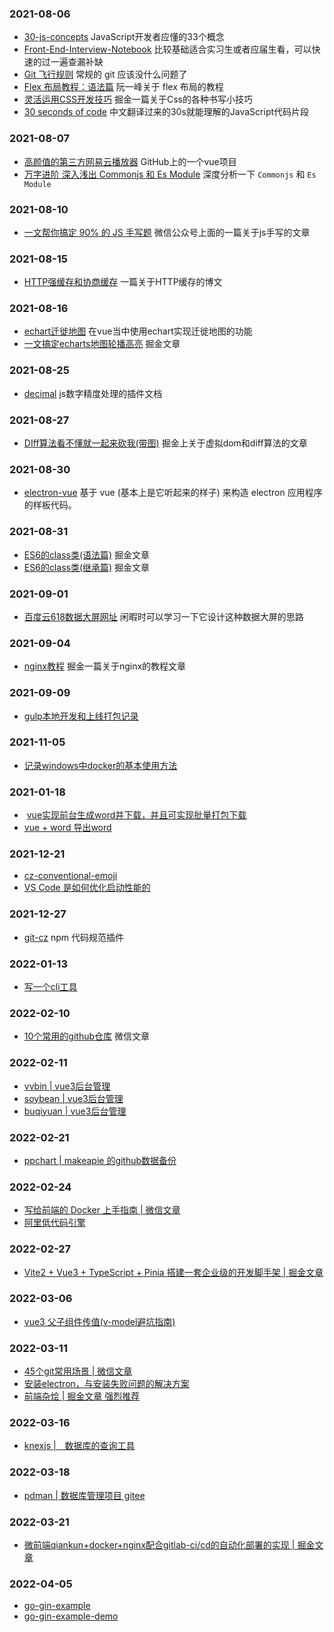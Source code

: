 

### 2021-08-06

- [30-js-concepts](https://github.com/stephentian/33-js-concepts) JavaScript开发者应懂的33个概念
- [Front-End-Interview-Notebook](https://github.com/CavsZhouyou/Front-End-Interview-Notebook) 比较基础适合实习生或者应届生看，可以快速的过一遍查漏补缺
- [Git 飞行规则](https://github.com/k88hudson/git-flight-rules/blob/master/README_zh-CN.md) 常规的 git 应该没什么问题了
- [Flex 布局教程：语法篇](http://www.ruanyifeng.com/blog/2015/07/flex-grammar.html) 阮一峰关于 flex 布局的教程
- [灵活运用CSS开发技巧](https://juejin.cn/post/6844903926110617613)  掘金一篇关于Css的各种书写小技巧
- [30 seconds of code](http://www.html.cn/30-seconds-of-code/) 中文翻译过来的30s就能理解的JavaScript代码片段



### 	2021-08-07

- [高颜值的第三方网易云播放器](https://github.com/qier222/YesPlayMusic) GitHub上的一个vue项目
- [万字进阶  深入浅出 Commonjs 和 Es Module](https://juejin.cn/post/6994224541312483336)  深度分析一下 `Commonjs` 和 `Es Module`

### 2021-08-10

-   [一文帮你搞定 90% 的 JS 手写题](https://mp.weixin.qq.com/s/gpZmJ2ZljlW83Pb-TCnm3A) 微信公众号上面的一篇关于js手写的文章  

### 2021-08-15

- [HTTP强缓存和协商缓存](https://segmentfault.com/a/1190000008956069) 一篇关于HTTP缓存的博文

### 2021-08-16

- [echart迁徙地图](https://blog.csdn.net/m0_49304996/article/details/118702290?spm=1001.2014.3001.5501)  在vue当中使用echart实现迁徙地图的功能
- [一文搞定echarts地图轮播高亮](https://juejin.cn/post/6997978246839042079#heading-6)  掘金文章

### 2021-08-25

- [decimal](https://mikemcl.github.io/decimal.js/#toFixed) js数字精度处理的插件文档

### 2021-08-27

- [DIff算法看不懂就一起来砍我(带图)](https://juejin.cn/post/7000266544181674014)  掘金上关于虚拟dom和diff算法的文章

### 2021-08-30

- [electron-vue](https://simulatedgreg.gitbooks.io/electron-vue/content/cn/)  基于 vue (基本上是它听起来的样子) 来构造 electron 应用程序的样板代码。

### 2021-08-31

- [ES6的class类(语法篇)](https://juejin.cn/post/7000891889465425957)  掘金文章
- [ES6的class类(继承篇)](https://juejin.cn/post/7001284277291712526) 掘金文章

### 2021-09-01

- [百度云618数据大屏网址](https://sugar.aipage.com/dashboard/5f81db321ff3e080e9f09168c923854f)   闲暇时可以学习一下它设计这种数据大屏的思路

### 2021-09-04

- [nginx教程](https://juejin.cn/post/6844903944267759624#heading-2)  掘金一篇关于nginx的教程文章

### 2021-09-09

- [gulp本地开发和上线打包记录](https://www.rinbowli.cn/article/5ff2c62f2191750ca0499915)

### 2021-11-05

- [记录windows中docker的基本使用方法](https://juejin.cn/post/6844903844451713031#comment)

### 2021-01-18

- ​	[vue实现前台生成word并下载，并且可实现批量打包下载](https://blog.csdn.net/baidu_36668721/article/details/115211615?spm=1001.2014.3001.5501)
- [vue + word 导出word](https://gitee.com/xhxdd/vue-export-word)

### 2021-12-21

- [cz-conventional-emoji](https://www.npmjs.com/package/cz-conventional-emoji)
- [VS Code 是如何优化启动性能的](https://fed.taobao.org/blog/taofed/do71ct/wpsf10/?spm=taofed.blogs.blog-list.1.31905ac8ZCJlFf)

### 2021-12-27

- [git-cz](https://www.npmjs.com/package/git-cz) npm 代码规范插件

### 2022-01-13

- [写一个cli工具](https://mp.weixin.qq.com/s/Il0oA09wNw8gag94WabbqQ)

### 2022-02-10

- [10个常用的github仓库](https://mp.weixin.qq.com/s/v6cn8ezmtVqd77xPqfY5NA) 微信文章

### 2022-02-11

- [vvbin | vue3后台管理](https://vvbin.cn/next/#/dashboard/workbench)
- [soybean | vue3后台管理](https://soybean.pro/#/dashboard/analysis)
- [buqiyuan | vue3后台管理](https://buqiyuan.gitee.io/vue3-antd-admin/#/dashboard/welcome)

### 2022-02-21

- [ppchart |  makeapie 的github数据备份](https://github.com/ppchart)

### 2022-02-24

- [写给前端的 Docker 上手指南 | 微信文章](https://mp.weixin.qq.com/s/5LLX__x-yamgR83e0NKAtA)
- [阿里低代码引擎](http://lowcode-engine.cn/)

### 2022-02-27

- [Vite2 + Vue3 + TypeScript + Pinia 搭建一套企业级的开发脚手架 | 掘金文章](https://juejin.cn/post/7036745610954801166)

### 2022-03-06

- [vue3 父子组件传值(v-model避坑指南)](https://blog.csdn.net/dujing_15620553271/article/details/116130968)

### 2022-03-11

- [45个git常用场景 | 微信文章](https://mp.weixin.qq.com/s/0PKUY7Nh2oSqiwovL6zG8A)
- [安装electron，与安装失败问题的解决方案](https://blog.yodfz.com/frontEnd/2020/11/35.html)
- [前端杂烩 | 掘金文章   强烈推荐](https://juejin.cn/post/7069468539412807693#heading-27)

### 2022-03-16

- [knexjs |　数据库的查询工具](https://knexjs.org/)

### 2022-03-18

- [pdman | 数据库管理项目  gitee](https://gitee.com/robergroup/pdman)

### 2022-03-21

- [微前端qiankun+docker+nginx配合gitlab-ci/cd的自动化部署的实现 | 掘金文章](https://juejin.cn/post/6981339862901194759)

### 2022-04-05

- [go-gin-example](https://github.com/eddycjy/go-gin-example.git)
- [go-gin-example-demo](https://eddycjy.com/posts/)
